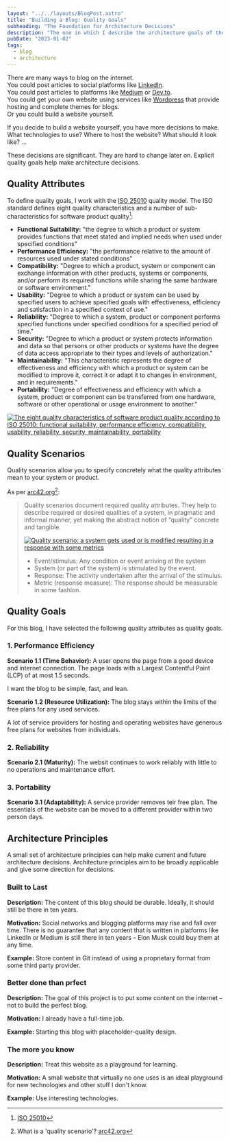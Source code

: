 ```yaml
---
layout: "../../layouts/BlogPost.astro"
title: "Building a Blog: Quality Goals"
subheading: "The Foundation for Architecture Decisions"
description: "The one in which I describe the architecture goals of the website."
pubDate: "2023-01-02"
tags:
  - blog
  - architecture
---
```


There are many ways to blog on the internet.  
You could post articles to social platforms like [LinkedIn](https://www.linkedin.com).  
You could post articles to platforms like [Medium](https://medium.com) or [Dev.to](https://dev.to).  
You could get your own website using services like [Wordpress](https://wordpress.org) that provide hosting and complete themes for blogs.  
Or you could build a website yourself.

If you decide to build a website yourself, you have more decisions to make.
What technologies to use? Where to host the website? What should it look like? ...

These decisions are significant. They are hard to change later on.
Explicit quality goals help make architecture decisions.

## Quality Attributes

To define quality goals, I work with the [ISO 25010](https://iso25000.com/index.php/en/iso-25000-standards/iso-25010) quality model.
The ISO standard defines eight quality characteristics and a number of sub-characteristics for software product quality[^1]:

- **Functional Suitability:** "the degree to which a product or system provides functions that meet stated and implied needs when used under specified conditions"
- **Performance Efficiency:** "the performance relative to the amount of resources used under stated conditions"
- **Compatibility:** "Degree to which a product, system or component can exchange information with other products, systems or components, and/or perform its required functions while sharing the same hardware or software environment."
- **Usability:** "Degree to which a product or system can be used by specified users to achieve specified goals with effectiveness, efficiency and satisfaction in a specified context of use."
- **Reliability:** "Degree to which a system, product or component performs specified functions under specified conditions for a specified period of time."
- **Security:** "Degree to which a product or system protects information and data so that persons or other products or systems have the degree of data access appropriate to their types and levels of authorization."
- **Maintainability:** "This characteristic represents the degree of effectiveness and efficiency with which a product or system can be modified to improve it, correct it or adapt it to changes in environment, and in requirements."
- **Portability:** "Degree of effectiveness and efficiency with which a system, product or component can be transferred from one hardware, software or other operational or usage environment to another."

[![The eight quality characteristics of software product quality according to ISO 25010: functional suitability, performance efficiency, compatibility, usability, reliability, security, maintainability, portability](/iso25010.png#centered)](https://iso25000.com/index.php/en/iso-25000-standards/iso-25010)

[^1]: [ISO 25010](https://iso25000.com/index.php/en/iso-25000-standards/iso-25010)

## Quality Scenarios

Quality scenarios allow you to specify concretely what the quality attributes mean to your system or product.

As per [arc42.org](https://faq.arc42.org/questions/C-10-2/)[^2]:
> Quality scenarios document required quality attributes.
> They help to describe required or desired qualities of a system,
> in pragmatic and informal manner, 
> yet making the abstract notion of “quality” concrete and tangible.
>
> [![Quality scenario: a system gets used or is modified resulting in a response with some metrics](/quality-scenario.png)](https://faq.arc42.org/questions/C-10-2/)
>
> - Event/stimulus: Any condition or event arriving at the system
> - System (or part of the system) is stimulated by the event.
> - Response: The activity undertaken after the arrival of the stimulus.
> - Metric (response measure): The response should be measurable in some fashion.

[^2]: What is a 'quality scenario'? [arc42.org](https://faq.arc42.org/questions/C-10-2/)

## Quality Goals

For this blog, I have selected the following quality attributes as quality goals.

### 1. Performance Efficiency

**Scenario 1.1 (Time Behavior):**
A user opens the page from a good device and internet connection. The page loads with a Largest Contentful Paint (LCP) of at most 1.5 seconds.

I want the blog to be simple, fast, and lean.

**Scenario 1.2 (Resource Utilization):**
The blog stays within the limits of the free plans for any used services.

A lot of service providers for hosting and operating websites have generous free plans for websites from individuals.

### 2. Reliability

**Scenario 2.1 (Maturity):**
The websit continues to work reliably with little to no operations and maintenance effort.

### 3. Portability

**Scenario 3.1 (Adaptability):**
A service provider removes teir free plan. The essentials of the website can be moved to a different provider within two person days.

## Architecture Principles

A small set of architecture principles can help make current and future architecture decisions. Architecture principles aim to be broadly applicable and give some direction for decisions.

### Built to Last

**Description:**
The content of this blog should be durable. Ideally, it should still be there in ten years.

**Motivation:**
Social networks and blogging platforms may rise and fall over time. There is no guarantee that any content that is written in platforms like LinkedIn or Medium is still there in ten years – Elon Musk could buy them at any time.

**Example:**
Store content in Git instead of using a proprietary format from some third party provider.

### Better done than prfect

**Description:**
The goal of this project is to put some content on the internet – not to build the perfect blog.

**Motivation:**
I already have a full-time job.

**Example:**
Starting this blog with placeholder-quality design.

### The more you know

**Description:**
Treat this website as a playground for learning.

**Motivation:**
A small website that virtually no one uses is an ideal playground for new technologies and other stuff I don't know.

**Example:**
Use interesting technologies.